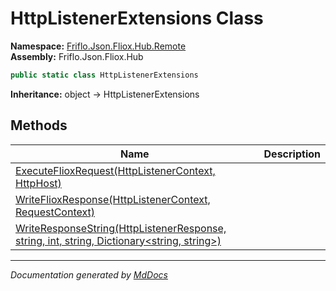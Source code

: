 ﻿<!--  
  <auto-generated>   
    The contents of this file were generated by a tool.  
    Changes to this file may be list if the file is regenerated  
  </auto-generated>   
-->

# HttpListenerExtensions Class

**Namespace:** [Friflo.Json.Fliox.Hub.Remote](../index.md)  
**Assembly:** Friflo.Json.Fliox.Hub

```csharp
public static class HttpListenerExtensions
```

**Inheritance:** object → HttpListenerExtensions

## Methods

| Name                                                                                                                           | Description |
| ------------------------------------------------------------------------------------------------------------------------------ | ----------- |
| [ExecuteFlioxRequest(HttpListenerContext, HttpHost)](methods/ExecuteFlioxRequest.md)                                           |             |
| [WriteFlioxResponse(HttpListenerContext, RequestContext)](methods/WriteFlioxResponse.md)                                       |             |
| [WriteResponseString(HttpListenerResponse, string, int, string, Dictionary\<string, string\>)](methods/WriteResponseString.md) |             |

___

*Documentation generated by [MdDocs](https://github.com/ap0llo/mddocs)*
